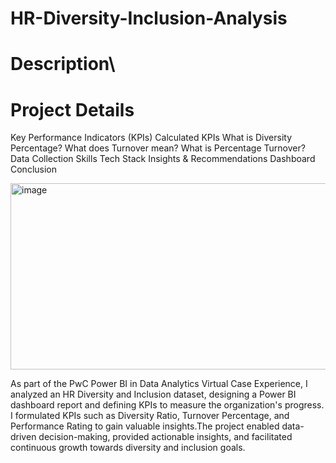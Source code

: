 
# HR-Diversity-Inclusion-Analysis
# Description\\
# Project Details
Key Performance Indicators (KPIs)
Calculated KPIs
What is Diversity Percentage?
What does Turnover mean?
What is Percentage Turnover?
Data Collection
Skills
Tech Stack
Insights & Recommendations
Dashboard
Conclusion

<img width="870" height="298" alt="image" src="https://github.com/user-attachments/assets/0a1e2499-6df6-4869-9931-f4385ae41020" />

As part of the PwC Power BI in Data Analytics Virtual Case Experience, I analyzed an HR Diversity and Inclusion dataset, designing a Power BI dashboard report and defining KPIs to measure the organization's progress.  I formulated KPIs such as Diversity Ratio, Turnover Percentage, and Performance Rating to gain valuable insights.The project enabled data-driven decision-making, provided actionable insights, and facilitated continuous growth towards diversity and inclusion goals.
